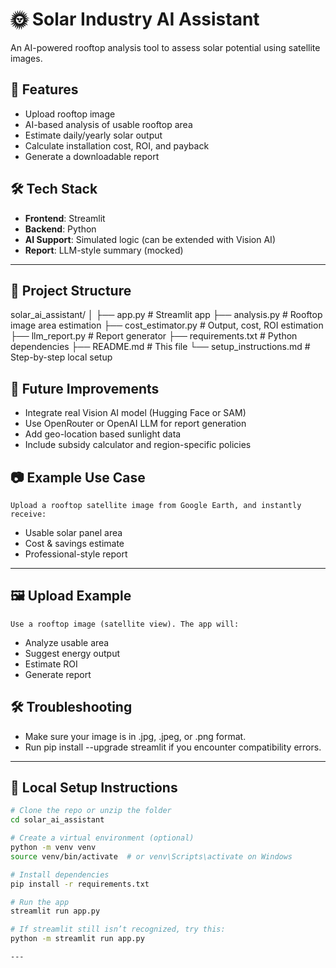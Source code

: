 # 🌞 Solar Industry AI Assistant

An AI-powered rooftop analysis tool to assess solar potential using satellite images.

## 🚀 Features

- Upload rooftop image
- AI-based analysis of usable rooftop area
- Estimate daily/yearly solar output
- Calculate installation cost, ROI, and payback
- Generate a downloadable report

## 🛠️ Tech Stack

- **Frontend**: Streamlit
- **Backend**: Python
- **AI Support**: Simulated logic (can be extended with Vision AI)
- **Report**: LLM-style summary (mocked)

---

## 🧩 Project Structure

solar_ai_assistant/
│
├── app.py # Streamlit app
├── analysis.py # Rooftop image area estimation
├── cost_estimator.py # Output, cost, ROI estimation
├── llm_report.py # Report generator
├── requirements.txt # Python dependencies
├── README.md # This file
└── setup_instructions.md # Step-by-step local setup



## 🔬 Future Improvements

- Integrate real Vision AI model (Hugging Face or SAM)
- Use OpenRouter or OpenAI LLM for report generation
- Add geo-location based sunlight data
- Include subsidy calculator and region-specific policies

## 📷 Example Use Case
    Upload a rooftop satellite image from Google Earth, and instantly receive:

- Usable solar panel area
- Cost & savings estimate
- Professional-style report

---

## 🖼️ Upload Example
    Use a rooftop image (satellite view). The app will:
    
- Analyze usable area
- Suggest energy output
- Estimate ROI
- Generate report

## 🛠️ Troubleshooting

- Make sure your image is in .jpg, .jpeg, or .png format.
- Run pip install --upgrade streamlit if you encounter compatibility errors.



---

## 🔧 Local Setup Instructions

```bash
# Clone the repo or unzip the folder
cd solar_ai_assistant

# Create a virtual environment (optional)
python -m venv venv
source venv/bin/activate  # or venv\Scripts\activate on Windows

# Install dependencies
pip install -r requirements.txt

# Run the app
streamlit run app.py

# If streamlit still isn’t recognized, try this:
python -m streamlit run app.py

---

